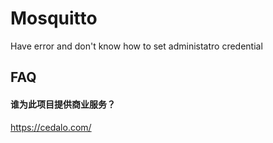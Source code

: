 # Mosquitto

Have error and don't know how to set administatro credential

## FAQ

#### 谁为此项目提供商业服务？

https://cedalo.com/
